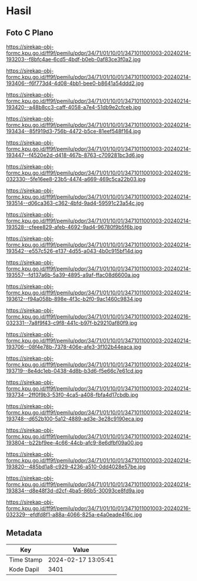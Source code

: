 # Hasil

## Foto C Plano

https://sirekap-obj-formc.kpu.go.id/ff9f/pemilu/pdpr/34/71/01/10/01/3471011001003-20240214-193203--f8bfc4ae-6cd5-4bdf-b0eb-0af83ce3f0a2.jpg

https://sirekap-obj-formc.kpu.go.id/ff9f/pemilu/pdpr/34/71/01/10/01/3471011001003-20240214-193406--f6f773d4-4d08-4bb1-bee0-b8641a54ddd2.jpg

https://sirekap-obj-formc.kpu.go.id/ff9f/pemilu/pdpr/34/71/01/10/01/3471011001003-20240214-193420--a48b8cc3-caff-4058-a7e4-51db9e2cfceb.jpg

https://sirekap-obj-formc.kpu.go.id/ff9f/pemilu/pdpr/34/71/01/10/01/3471011001003-20240214-193434--85f919d3-756b-4472-b5ce-81eef548f164.jpg

https://sirekap-obj-formc.kpu.go.id/ff9f/pemilu/pdpr/34/71/01/10/01/3471011001003-20240214-193447--f4520e2d-d418-467b-8763-c709281bc3d6.jpg

https://sirekap-obj-formc.kpu.go.id/ff9f/pemilu/pdpr/34/71/01/10/01/3471011001003-20240216-032330--5fe16ee8-23b5-4474-a669-469c5ca22b03.jpg

https://sirekap-obj-formc.kpu.go.id/ff9f/pemilu/pdpr/34/71/01/10/01/3471011001003-20240214-193514--d06ca363-c362-4bfd-9ad4-59591c23a54c.jpg

https://sirekap-obj-formc.kpu.go.id/ff9f/pemilu/pdpr/34/71/01/10/01/3471011001003-20240214-193528--cfeee829-afeb-4692-9ad4-96780f9b5f6b.jpg

https://sirekap-obj-formc.kpu.go.id/ff9f/pemilu/pdpr/34/71/01/10/01/3471011001003-20240214-193542--e557c526-e137-4d55-a043-4b0c915bf14d.jpg

https://sirekap-obj-formc.kpu.go.id/ff9f/pemilu/pdpr/34/71/01/10/01/3471011001003-20240214-193557--fd137a6b-5a39-4895-a9af-ffac08d6600a.jpg

https://sirekap-obj-formc.kpu.go.id/ff9f/pemilu/pdpr/34/71/01/10/01/3471011001003-20240214-193612--f94a058b-898e-4f3c-b2f0-9ac1460c9834.jpg

https://sirekap-obj-formc.kpu.go.id/ff9f/pemilu/pdpr/34/71/01/10/01/3471011001003-20240216-032331--7a8f9f43-c9f8-441c-b97f-b29210af80f9.jpg

https://sirekap-obj-formc.kpu.go.id/ff9f/pemilu/pdpr/34/71/01/10/01/3471011001003-20240214-193706--08f4e78b-7378-406e-afe3-3f102b44eaca.jpg

https://sirekap-obj-formc.kpu.go.id/ff9f/pemilu/pdpr/34/71/01/10/01/3471011001003-20240214-193719--8e4dc1eb-0438-4d8b-b3d6-f5e66c7e61cd.jpg

https://sirekap-obj-formc.kpu.go.id/ff9f/pemilu/pdpr/34/71/01/10/01/3471011001003-20240214-193734--2ff0f9b3-53f0-4ca5-a408-fbfa4d17cbdb.jpg

https://sirekap-obj-formc.kpu.go.id/ff9f/pemilu/pdpr/34/71/01/10/01/3471011001003-20240214-193748--d652b100-5a12-4889-ad3e-3e28c9190eca.jpg

https://sirekap-obj-formc.kpu.go.id/ff9f/pemilu/pdpr/34/71/01/10/01/3471011001003-20240214-193804--b22bf9ee-4c66-44cb-afc9-8e6dfbf09a00.jpg

https://sirekap-obj-formc.kpu.go.id/ff9f/pemilu/pdpr/34/71/01/10/01/3471011001003-20240214-193820--485bd1a8-c929-4236-a510-0dd4028e57be.jpg

https://sirekap-obj-formc.kpu.go.id/ff9f/pemilu/pdpr/34/71/01/10/01/3471011001003-20240214-193834--d8e48f3d-d2cf-4ba5-86b5-30093ce8fd9a.jpg

https://sirekap-obj-formc.kpu.go.id/ff9f/pemilu/pdpr/34/71/01/10/01/3471011001003-20240216-032329--efdfd8f1-a88a-4066-825a-e4a0eade416c.jpg


## Metadata

| Key        | Value               |
| ---------- | ------------------- |
| Time Stamp | 2024-02-17 13:05:41 |
| Kode Dapil | 3401                |



